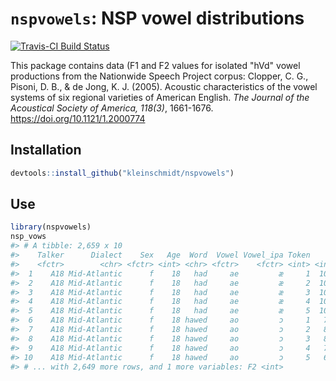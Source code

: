 # `nspvowels`: NSP vowel distributions

[![Travis-CI Build Status](https://travis-ci.org/kleinschmidt/nspvowels.svg?branch=master)](https://travis-ci.org/kleinschmidt/nspvowels)

This package contains data (F1 and F2 values for isolated "hVd" vowel
productions from the Nationwide Speech Project corpus: Clopper, C. G., Pisoni,
D. B., & de Jong, K. J. (2005). Acoustic characteristics of the vowel systems of
six regional varieties of American English. _The Journal of the Acoustical
Society of America, 118(3)_, 1661-1676. https://doi.org/10.1121/1.2000774

## Installation

```r
devtools::install_github("kleinschmidt/nspvowels")
```

## Use

``` r
library(nspvowels)
nsp_vows          
#> # A tibble: 2,659 x 10
#>    Talker      Dialect    Sex   Age  Word  Vowel Vowel_ipa Token    F1
#>    <fctr>        <chr> <fctr> <int> <chr> <fctr>    <fctr> <int> <int>
#>  1    A18 Mid-Atlantic      f    18   had     ae         æ     1  1062
#>  2    A18 Mid-Atlantic      f    18   had     ae         æ     2  1074
#>  3    A18 Mid-Atlantic      f    18   had     ae         æ     3  1093
#>  4    A18 Mid-Atlantic      f    18   had     ae         æ     4  1070
#>  5    A18 Mid-Atlantic      f    18   had     ae         æ     5  1025
#>  6    A18 Mid-Atlantic      f    18 hawed     ao         ɔ     1   754
#>  7    A18 Mid-Atlantic      f    18 hawed     ao         ɔ     2   876
#>  8    A18 Mid-Atlantic      f    18 hawed     ao         ɔ     3   807
#>  9    A18 Mid-Atlantic      f    18 hawed     ao         ɔ     4   730
#> 10    A18 Mid-Atlantic      f    18 hawed     ao         ɔ     5   622
#> # ... with 2,649 more rows, and 1 more variables: F2 <int>
```
